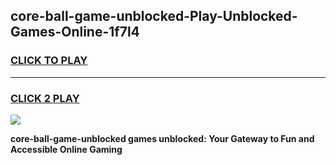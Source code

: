 
## core-ball-game-unblocked-Play-Unblocked-Games-Online-1f7l4
<h3>
<a href="https://premium76.site?title=core-ball-game-unblocked&ref=24A">CLICK TO PLAY</a></h3>
<hr>

<h3>
<a href="https://premium76.site?title=core-ball-game-unblocked&ref=24A">CLICK 2 PLAY</a>
  
</h3>

<a href="https://premium76.site?title=core-ball-game-unblocked&ref=24A"><img src="https://clearcache.store/games.png"></a>


**core-ball-game-unblocked games unblocked: Your Gateway to Fun and Accessible Online Gaming**
